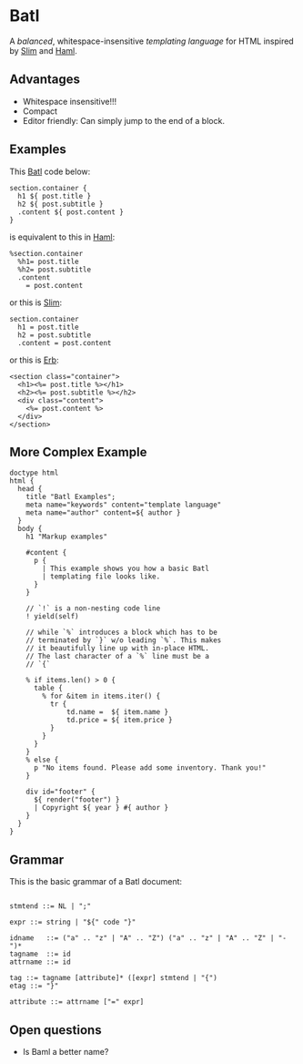 # Batl

A _balanced_, whitespace-insensitive _templating_ _language_ for HTML inspired by [Slim] and [Haml].

## Advantages

* Whitespace insensitive!!!
* Compact
* Editor friendly: Can simply jump to the end of a block.

## Examples

This [Batl] code below:

```
section.container {
  h1 ${ post.title }
  h2 ${ post.subtitle }
  .content ${ post.content }
}
```

is equivalent to this in [Haml]:

```haml
%section.container
  %h1= post.title
  %h2= post.subtitle
  .content
    = post.content
```

or this is [Slim]:

```slim
section.container
  h1 = post.title
  h2 = post.subtitle
  .content = post.content
```

or this is [Erb]:

```erb
<section class="container">
  <h1><%= post.title %></h1>
  <h2><%= post.subtitle %></h2>
  <div class="content">
    <%= post.content %>
  </div>
</section>
```

## More Complex Example

```
doctype html
html {
  head {
    title "Batl Examples";
    meta name="keywords" content="template language"
    meta name="author" content=${ author }
  }
  body {
    h1 "Markup examples"
    
    #content {
      p {
        | This example shows you how a basic Batl
        | templating file looks like.
      }
    }
    
    // `!` is a non-nesting code line
    ! yield(self)

    // while `%` introduces a block which has to be
    // terminated by `}` w/o leading `%`. This makes
    // it beautifully line up with in-place HTML.
    // The last character of a `%` line must be a
    // `{`
    
    % if items.len() > 0 {
      table {
        % for &item in items.iter() {
          tr {
              td.name =  ${ item.name }
              td.price = ${ item.price }
          }
        }
      }
    }
    % else {
      p "No items found. Please add some inventory. Thank you!"
    }
    
    div id="footer" {
      ${ render("footer") }
      | Copyright ${ year } #{ author }
    }
  }
}
```

## Grammar

This is the basic grammar of a Batl document:


```ebnf

stmtend ::= NL | ";"

expr ::= string | "${" code "}"

idname   ::= ("a" .. "z" | "A" .. "Z") ("a" .. "z" | "A" .. "Z" | "-")*
tagname  ::= id
attrname ::= id

tag ::= tagname [attribute]* ([expr] stmtend | "{")
etag ::= "}"

attribute ::= attrname ["=" expr]
```

## Open questions

* Is Baml a better name?

[Batl]: https://github.com/mneumann/batl
[Slim]: http://slim-lang.com/
[Haml]: http://haml.info/
[Erb]: http://ruby-doc.org/stdlib-2.1.0/libdoc/erb/rdoc/ERB.html
